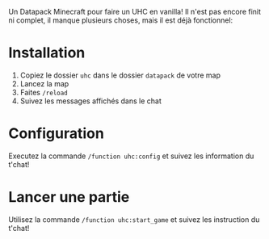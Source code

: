 Un Datapack Minecraft pour faire un UHC en vanilla!
Il n'est pas encore finit ni complet, il manque plusieurs choses, mais il est déjà fonctionnel:

# Installation
1. Copiez le dossier `uhc` dans le dossier `datapack` de votre map
2. Lancez la map
3. Faites `/reload`
4. Suivez les messages affichés dans le chat

# Configuration
Executez la commande `/function uhc:config` et suivez les information du t'chat!

# Lancer une partie
Utilisez la commande `/function uhc:start_game` et suivez les instruction du t'chat!
